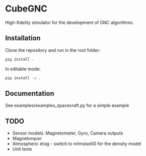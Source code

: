 # CubeGNC

High-fidelity simulator for the development of GNC algorithms.

## Installation

Clone the repository and run in the root folder:
```bash
pip install .
```
In editable mode:

```bash
pip install -e .
```
## Documentation

See examples/examples_spacecraft.py for a simple example

## TODO
- Sensor models: Magnetometer, Gyro, Camera outputs
- Magnetorquer
- Atmospheric drag - switch to nrlmsise00 for the density model
- Unit tests